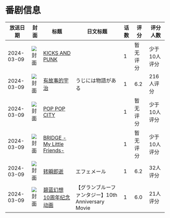 # 番剧信息

|放送日期|封面|标题|日文标题|话数|评分|评分人数|
|---|---|---|---|---|---|---|
|2024-03-09|![封面](https://lain.bgm.tv/pic/cover/c/8a/fe/482829_19G9k.jpg)|[KICKS AND PUNK](https://bangumi.tv/subject/482829)||1|暂无评分|少于10人评分|
|2024-03-09|![封面](https://lain.bgm.tv/pic/cover/c/db/88/484023_a131j.jpg)|[有故事的宇治](https://bangumi.tv/subject/484023)|うじには物語がある|1|6.2|216人评分|
|2024-03-09|![封面](https://lain.bgm.tv/pic/cover/c/73/69/484212_O83d2.jpg)|[POP POP CITY](https://bangumi.tv/subject/484212)||1|暂无评分|少于10人评分|
|2024-03-09|![封面](https://lain.bgm.tv/pic/cover/c/a6/27/484217_Mrs6K.jpg)|[BRIDGE -My Little Friends-](https://bangumi.tv/subject/484217)||1|暂无评分|少于10人评分|
|2024-03-09|![封面](https://lain.bgm.tv/pic/cover/c/4c/6a/484219_3A1GO.jpg)|[转瞬即逝](https://bangumi.tv/subject/484219)|エフェメール|1|6.2|32人评分|
|2024-03-09|![封面](https://lain.bgm.tv/pic/cover/c/00/aa/484453_0S300.jpg)|[碧蓝幻想 10周年纪念动画](https://bangumi.tv/subject/484453)|【グランブルーファンタジー】10th Anniversary Movie|1|6.0|21人评分|
